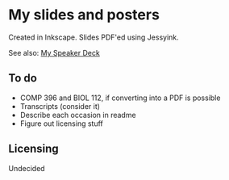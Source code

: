 My slides and posters
=====================

Created in Inkscape. Slides PDF'ed using Jessyink.

See also: [My Speaker Deck](https://speakerdeck.com/dellsystem)

To do
-----

* COMP 396 and BIOL 112, if converting into a PDF is possible
* Transcripts (consider it)
* Describe each occasion in readme
* Figure out licensing stuff

Licensing
---------

Undecided
